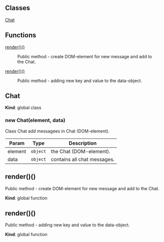 ## Classes

<dl>
<dt><a href="#Chat">Chat</a></dt>
<dd></dd>
</dl>

## Functions

<dl>
<dt><a href="#render_new">render()()</a></dt>
<dd><p>Public method - create DOM-element for new message and add to the Chat.</p>
</dd>
<dt><a href="#render_new">render()()</a></dt>
<dd><p>Public method - adding new key and value to the data-object.</p>
</dd>
</dl>

<a name="Chat"></a>

## Chat
**Kind**: global class
<a name="new_Chat_new"></a>

### new Chat(element, data)
Class Chat add messagees in Chat  (DOM-element).


| Param | Type | Description |
| --- | --- | --- |
| element | <code>object</code> | the Chat (DOM-element). |
| data | <code>object</code> | contains all chat messages. |

<a name="render_new"></a>

## render()()
Public method - create DOM-element for new message and add to the Chat.

**Kind**: global function
<a name="render_new"></a>

## render()()
Public method - adding new key and value to the data-object.

**Kind**: global function